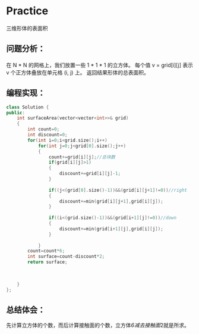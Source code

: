 # Practice
三维形体的表面积
## 问题分析：
#### 
在 N * N 的网格上，我们放置一些 1 * 1 * 1  的立方体。
每个值 v = grid[i][j] 表示 v 个正方体叠放在单元格 (i, j) 上。
返回结果形体的总表面积。
## 编程实现：
```C++
class Solution {
public:
    int surfaceArea(vector<vector<int>>& grid) 
    {
        int count=0;
        int discount=0;
        for(int i=0;i<grid.size();i++)
            for(int j=0;j<grid[0].size();j++)
            {
                count+=grid[i][j];//总块数
                if(grid[i][j]>1)
                {
                    discount+=grid[i][j]-1;
                }
 
                if((j<(grid[0].size()-1))&&(grid[i][j+1]!=0))//right
                {
                    discount+=min(grid[i][j+1],grid[i][j]);
                }
 
                if((i<(grid.size()-1))&&(grid[i+1][j]!=0))//down
                {
                    discount+=min(grid[i+1][j],grid[i][j]);
                }
 
            }
        count=count*6;
        int surface=count-discount*2;
        return surface;
        
 
        
    }
};

```
## 总结体会：
先计算立方体的个数，而后计算接触面的个数，立方体*6减去接触面*2就是所求。